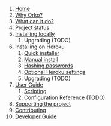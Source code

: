 1. [Home](.)
1. [Why Orko?](Why-Orko)
1. [What can it do?](Example-Use-Cases)
1. [Project status](Project-status)
1. [Installing locally](Local-installation)
   1. Upgrading (TODO)
1. Installing on Heroku
   1. [Quick installer](One-click-installation-on-Heroku)
   1. [Manual install](Manual-installation-on-Heroku)
   1. [Hashing passwords](Hashing-Passwords)
   1. [Optional Heroku settings](Optional-Heroku-settings)
   1. Upgrading (TODO)
1. [User Guide](User-Guide)
   1. [Scripting](Scripting)
   1. Configuration Reference (TODO)
1. [Supporting the project](Supporting-The-Project)
1. [Contributing](Contributing)
1. [Developer Guide](Developer-guide)
